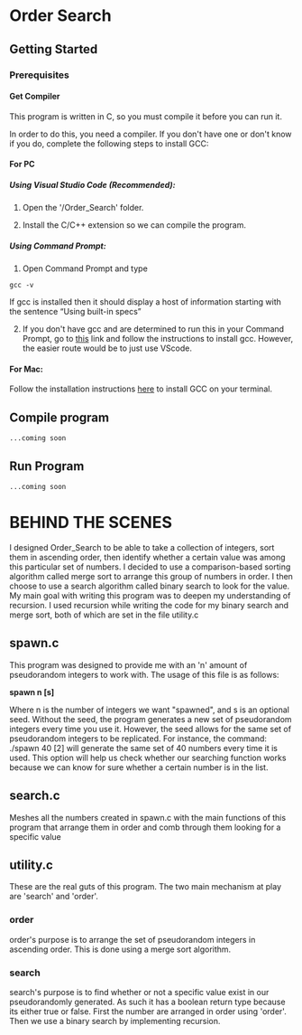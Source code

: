 # Order Search

## Getting Started

### Prerequisites 

#### Get Compiler

This program is written in C, so you must compile it before you can run it.

In order to do this, you need a compiler. If you don't have one or don't know if you do, complete the following steps to install GCC:

#### For PC

##### Using Visual Studio Code (Recommended):

1. Open the '/Order_Search' folder.

2. Install the C/C++ extension so we can compile the program.


##### Using Command Prompt:

1. Open Command Prompt and type
```
gcc -v
```
If gcc is installed then it should display a host of information starting with the sentence “Using built-in specs”

2. If you don't have gcc and are determined to run this in your Command Prompt, go to [this](https://preshing.com/20141108/how-to-install-the-latest-gcc-on-windows/ "Install GCC") link and follow the instructions to install gcc. However, the easier route would be to just use VScode.

#### For Mac:

Follow the installation instructions [here](https://www.mkyong.com/mac/how-to-install-gcc-compiler-on-mac-os-x/ "Install GCC") to install GCC on your terminal.

## Compile program
```
...coming soon 
```

## Run Program
```
...coming soon
```




# BEHIND THE SCENES

I designed Order_Search to be able to take a collection of integers, sort them in ascending order, then identify whether a certain value was among this particular set of numbers. I decided to use a comparison-based sorting algorithm called merge sort to arrange this group of numbers in order. I then choose to use a search algorithm called binary search to look for the value.
My main goal with writing this program was to deepen my understanding of recursion. I used recursion while writing the code for my binary search and merge sort, both of which are set in the file utility.c

## spawn.c

This program was designed to provide me with an 'n' amount of pseudorandom integers to work with. The usage of this file is as follows:

**spawn n [s]**

Where n is the number of integers we want "spawned", and s is an optional seed. 
Without the seed, the program generates a new set of pseudorandom integers every time you use it. However, the seed allows for the same set of pseudorandom integers to be replicated. For instance, the command:  ./spawn 40 [2] will generate the same set of 40 numbers every time it is used. 
This option will help us check whether our searching function works because we can know for sure whether a certain number is in the list.  
## search.c 

Meshes all the numbers created in spawn.c with the main functions of this program that arrange them in order and comb through them looking for a specific value 

## utility.c

These are the real guts of this program. The two main mechanism at play are 'search' and 'order'.

### order
order's purpose is to arrange the set of pseudorandom integers in ascending order. This is done using a merge sort algorithm.
 
### search
search's purpose is to find whether or not a specific value exist in our pseudorandomly generated. As such it has a boolean return type because its either true or false. First the number are arranged in order using 'order'. Then we use a binary search by implementing recursion. 

